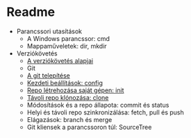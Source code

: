 # Readme  

- Parancssori utasítások
    - A Windows parancssor: cmd
    - Mappaműveletek: dir, mkdir
- Verziókövetés
    - [A verziókövetés alapjai](./11_source_control_basics.md)
    - Git
    - [A git telepítése](./13_git_install.md)
    - [Kezdeti beállítások: config](./14_git_config.md)
    - [Repo létrehozása saját gépen: init](./15_git_init.md)
    - [Távoli repo klónozása: clone](./16_git_clone.md)
    - Módosítások és a repo állapota: commit és status
    - Helyi és távoli repo szinkronizálása: fetch, pull és push
    - Elágazások: branch és merge
    - Git kliensek a parancssoron túl: SourceTree